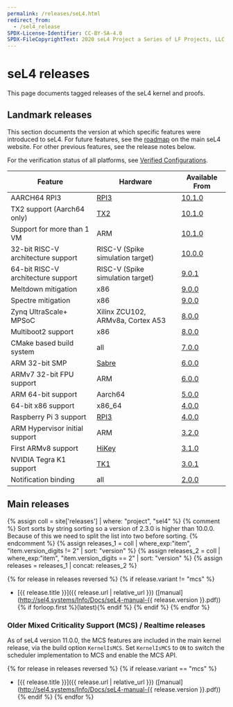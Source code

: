 ```yaml
---
permalink: /releases/seL4.html
redirect_from:
  - /sel4_release
SPDX-License-Identifier: CC-BY-SA-4.0
SPDX-FileCopyrightText: 2020 seL4 Project a Series of LF Projects, LLC.
---
```


# seL4 releases

This page documents tagged releases of the seL4 kernel and proofs.

## Landmark releases

This section documents the version at which specific features were introduced to
seL4. For future features, see the [roadmap](https://sel4.systems/roadmap.html)
on the main seL4 website. For other previous features, see the release notes
below.

For the verification status of all platforms, see [Verified
Configurations](/projects/sel4/verified-configurations.html).

| Feature                        | Hardware                          | Available From      |
| -                              | -                                 | -                   |
| AARCH64 RPI3                   | [RPI3](/Hardware/Rpi3)            | [10.1.0](sel4/10.1.0.html) |
| TX2 support (Aarch64 only)     | [TX2](/Hardware/JetsonTX2)        | [10.1.0](sel4/10.1.0.html) |
| Support for more than 1 VM     | ARM                               | [10.1.0](sel4/10.1.0.html) |
| 32-bit RISC-V architecture support    | RISC-V (Spike simulation target)  | [10.0.0](sel4/10.0.0.html) |
| 64-bit RISC-V architecture support    | RISC-V (Spike simulation target)  | [9.0.1](sel4/9.0.1.html) |
| Meltdown mitigation            | x86                               | [9.0.0](sel4/9.0.0.html) |
| Spectre mitigation             | x86                               | [9.0.0](sel4/9.0.0.html) |
| Zynq UltraScale+ MPSoC         | Xilinx ZCU102, ARMv8a, Cortex A53 | [8.0.0](sel4/8.0.0.html) |
| Multiboot2 support             | x86                               | [8.0.0](sel4/8.0.0.html) |
| CMake based build system       | all                               | [7.0.0](sel4/7.0.0.html) |
| ARM 32-bit SMP                 | [Sabre](/Hardware/sabreLite)      | [6.0.0](sel4/6.0.0.html) |
| ARMv7 32-bit FPU support       | ARM                               | [6.0.0](sel4/6.0.0.html) |
| ARM 64-bit support             | Aarch64                           | [5.0.0](sel4/5.0.0.html) |
| 64-bit x86 support             | x86\_64                           | [4.0.0](sel4/4.0.0.html) |
| Raspberry Pi 3 support         | [RPI3](/Hardware/Rpi3)            | [4.0.0](sel4/4.0.0.html) |
| ARM Hypervisor initial support | ARM                               | [3.2.0](sel4/3.2.0.html) |
| First ARMv8 support            | [HiKey](/Hardware/HiKey)          | [3.1.0](sel4/3.1.0.html) |
| NVIDIA Tegra K1 support        | [TK1](/Hardware/jetsontk1)        | [3.0.1](sel4/3.0.1.html) |
| Notification binding           | all                               | [2.0.0](sel4/2.0.0.html) |

## Main releases

{% assign coll = site['releases'] | where: "project", "sel4" %}
{% comment %}
Sort sorts by string sorting so a version of 2.3.0 is higher than 10.0.0.
Because of this we need to split the list into two before sorting.
{% endcomment %}
{% assign releases_1 = coll | where_exp:"item", "item.version_digits != 2" | sort: "version"  %}
{% assign releases_2 = coll | where_exp:"item", "item.version_digits == 2" | sort: "version" %}
{% assign releases =  releases_1 | concat: releases_2 %}

{% for release in releases reversed %}
{%   if release.variant != "mcs" %}
- [{{ release.title }}]({{ release.url | relative_url }})
([manual](http://sel4.systems/Info/Docs/seL4-manual-{{ release.version }}.pdf)) {% if forloop.first %}(latest){% endif %}
{%   endif %}
{% endfor %}

### Older Mixed Criticality Support (MCS) / Realtime releases

As of seL4 version 11.0.0, the MCS features are included in the main kernel release, via the build option `KernelIsMCS`. Set `KernelIsMCS` to `ON` to switch the scheduler implementation to MCS and enable the MCS API.

{% for release in releases reversed %}
{%   if release.variant == "mcs" %}
- [{{ release.title }}]({{ release.url | relative_url }})
([manual](http://sel4.systems/Info/Docs/seL4-manual-{{ release.version }}.pdf))
{%   endif %}
{% endfor %}
